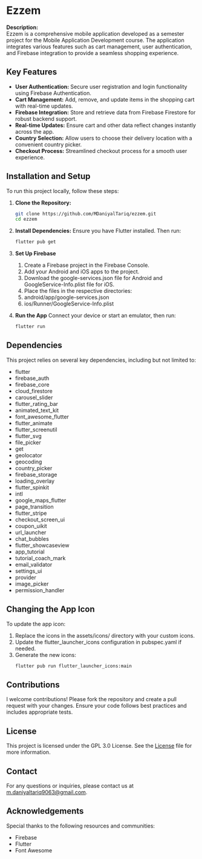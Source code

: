 # Ezzem

**Description:**  
Ezzem is a comprehensive mobile application developed as a semester project for the Mobile Application Development course. The application integrates various features such as cart management, user authentication, and Firebase integration to provide a seamless shopping experience.

## Key Features

- **User Authentication:** Secure user registration and login functionality using Firebase Authentication.
- **Cart Management:** Add, remove, and update items in the shopping cart with real-time updates.
- **Firebase Integration:** Store and retrieve data from Firebase Firestore for robust backend support.
- **Real-time Updates:** Ensure cart and other data reflect changes instantly across the app.
- **Country Selection:** Allow users to choose their delivery location with a convenient country picker.
- **Checkout Process:** Streamlined checkout process for a smooth user experience.

## Installation and Setup

To run this project locally, follow these steps:

1. **Clone the Repository:**
   ```sh
   git clone https://github.com/MDaniyalTariq/ezzem.git
   cd ezzem
2. **Install Dependencies:**
Ensure you have Flutter installed. Then run:

   ```sh
   flutter pub get
3. **Set Up Firebase**
    1. Create a Firebase project in the Firebase Console.
    2. Add your Android and iOS apps to the project.
    3. Download the google-services.json file for Android and GoogleService-Info.plist file for iOS.
    4. Place the files in the respective directories:
    5. android/app/google-services.json
    6. ios/Runner/GoogleService-Info.plist
4. **Run the App**
   Connect your device or start an emulator, then run:

   ```sh
   flutter run
## Dependencies 
This project relies on several key dependencies, including but not limited to:

   - flutter
   - firebase_auth
   - firebase_core
   - cloud_firestore
   - carousel_slider
   - flutter_rating_bar
   - animated_text_kit
   - font_awesome_flutter
   - flutter_animate
   - flutter_screenutil
   - flutter_svg
   - file_picker
   - get
   - geolocator
   - geocoding
   - country_picker
   - firebase_storage
   - loading_overlay
   - flutter_spinkit
   - intl
   - google_maps_flutter
   - page_transition   
   - flutter_stripe
   - checkout_screen_ui
   - coupon_uikit
   - url_launcher
   - chat_bubbles
   - flutter_showcaseview
   - app_tutorial
   - tutorial_coach_mark
   - email_validator
   - settings_ui
   - provider
   - image_picker
   - permission_handler
## Changing the App Icon
   To update the app icon:

   1. Replace the icons in the assets/icons/ directory with your custom icons.
   2. Update the flutter_launcher_icons configuration in pubspec.yaml if needed.
   3. Generate the new icons:
       ```sh
       flutter pub run flutter_launcher_icons:main
## Contributions
   I welcome contributions! Please fork the repository and create a pull request with your changes. Ensure your code follows best practices and includes appropriate tests.
## License
   This project is licensed under the GPL 3.0 License. See the [License](https://github.com/MDaniyalTariq/Ezzem--A-Eccomerce-Flutter-App?tab=GPL-3.0-1-ov-file#)
 file for more information.
## Contact
   For any questions or inquiries, please contact us at [m.daniyaltariq9063@gmail.com](m.daniyaltariq9063@gmail.com).
## Acknowledgements
   Special thanks to the following resources and communities:

  * Firebase
  * Flutter
  * Font Awesome

